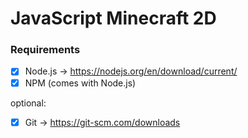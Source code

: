 # JavaScript Minecraft 2D

### Requirements
 - [x] Node.js -> https://nodejs.org/en/download/current/
 - [x] NPM (comes with Node.js)
 
optional:

 - [x] Git -> https://git-scm.com/downloads
